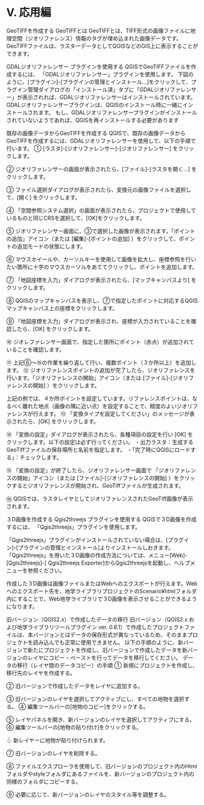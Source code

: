 # V.	応用編

GeoTIFFを作成する
GeoTIFFとは
GeoTIFFとは、TIFF形式の画像ファイルに地理空間（ジオリファレンス）情報のタグが埋め込まれた画像データです。GeoTIFFファイルは、ラスターデータとしてQGISなどのGIS上に表示することができます。

GDALジオリファレンサー プラグインを使用する
QGISでGeoTIFFファイルを作成するには、 「GDALジオリファレンサー」プラグインを使用します。
下図のように、[プラグイン]-[プラグインの管理とインストール…]をクリックして、プラグイン管理ダイアログの「インストール済」タブに「GDALジオリファレンサー」が表示されれば、GDALジオリファレンサーはインストールされています。
GDALジオリファレンサープラグインは、QGISのインストール時に一緒にインストールされます。
もし、GDALジオリファレンサープラグインがインストールされていないようであれば、QGISを再インストールする必要があります

既存の画像データからGeoTIFFを作成する
QGISで、既存の画像データからGeoTIFFを作成するには、GDALジオリファレンサーを使用して、以下の手順で行います。
①	 [ラスタ]-[ジオリファレンサー]-[ジオリファレンサー] をクリックします。

②	ジオリファレンサーの画面が表示されたら、[ファイル]-[ラスタを開く...] をクリックします。

③	ファイル選択ダイアログが表示されたら、変換元の画像ファイルを選択して、[開く] をクリックします。

④	「空間参照システム選択」の画面が表示されたら、プロジェクトで使用しているものと同じCRSを選択して、[OK]をクリックします。

⑤	ジオリファレンサー画面に、③で選択した画像が表示されます。「ポイントの追加」アイコン（または [編集]-[ポイントの追加] ）をクリックして、ポイントの追加モードの状態にします。


⑥	マウスホイールや、カーソルキーを使用して画像を拡大し、座標参照を行いたい箇所に十字のマウスカーソルをあててクリックし、ポイントを追加します。

⑦	「地図座標を入力」ダイアログが表示されたら、[マップキャンバスより] をクリックします。

⑧	QGISのマップキャンバスを表示し、⑦で指定したポイントに対応するQGISマップキャンバス上の座標をクリックします。

⑨	「地図座標を入力」ダイアログが表示され、座標が入力されていることを確認したら、[OK] をクリックします。

⑩	ジオレファレンサー画面で、指定した箇所にポイント（赤点）が追加されていることを確認します。

⑪	上記⑥～⑩の作業を繰り返して行い、複数ポイント（３か所以上）を追加します。
⑫	ジオリファレンスポイントの追加が完了したら、ジオリファレンスを行います。「ジオリファレンスの開始」アイコン（または [ファイル]-[ジオリファレンスの開始] ）をクリックします。

上記の例では、４か所ポイントを設定しています。リファレンスポイントは、なるべく離れた地点（画像の隅に近い点）を設定することで、精度のよいジオリファレンスが行えます。
⑬	「変換タイプを設定してください」のメッセージが表示されたら、[OK] をクリックします。

⑭	「変換の設定」ダイアログが表示されたら、各種項目の設定を行い [OK] をクリックします。以下の設定は必ず行ってください。
・出力ラスタ：生成するGeoTiffファイルの保存場所と名前を指定します。
・「完了時にQGISにロードする」：チェックします。

⑮	「変換の設定」が終了したら、ジオリファレンサー画面で 「ジオリファレンスの開始」アイコン（または [ファイル]-[ジオリファレンスの開始] ）をクリックするとジオリファレンスが開始され、GeoTiffファイルが生成されます。

⑯	QGISでは、ラスタレイヤとしてジオリファレンスされたGeoTiff画像が表示されます。


３D画像を作成する
Qgis2threejs プラグインを使用する
QGISで３D画像を作成するには、 「Qgis2threejs」プラグインを使用します。

「Qgis2threejs」プラグインがインストールされていない場合は、[プラグイン]-[プラグインの管理とインストール]よりインストールしおきます。
「Qgis2threejs」を用いた３D画像の作成方法については、メニュー[Web]-[Qgis2threejs]-[ Qgis2threejs Exporter]からQgis2threejsを起動し、ヘルプメニューを参照ください。

作成した３D画像は画像ファイルまたはWebへのエクスポートが行えます。Webへのエクスポート先を、地学ライブラリプロジェクトのScenario¥htmlフォルダ内にすることで、Web地学ライブラリで３D画像を表示させることができるようになります。

旧バージョン（QGIS2.x）で作成したデータの移行
旧バージョン（QGIS2.x および地学ライブラリツールプラグイン ver. 0.8.1）で作成したプロジェクトファイルは、本バージョンとはデータの保存形式が異なっているため、そのままプロジェクトを読み込んでも正常に使用できません。
以下の手順のように、新バージョンで新たにプロジェクトを作成し、旧バージョンで作成したデータを新バージョンのレイヤにコピー・ペーストを行ってデータを移行してください。
データの移行（レイヤ間のデータコピー）の手順
①	新規にプロジェクトを作成し、移行先のレイヤを作成する。

②	旧バージョンで作成したデータをレイヤに追加する。

③	旧バージョンのレイヤを選択してアクティブにし、すべての地物を選択する。
④	編集ツールバーの[地物のコピー]をクリックする。

⑤	レイヤパネルを開き、新バージョンのレイヤを選択してアクティブにする。
⑥	編集ツールバーの[地物の貼り付け]をクリックする。

⇩ 新レイヤーに地物が貼り付けられます。

⑦	旧バージョンのレイヤを削除する。

⑧	ファイルエクスプローラを使用して、旧バージョンのプロジェクト内のHtmlフォルダやstyleフォルダにあるファイルを、新バージョンのプロジェクト内の同様のフォルダにコピーする。

⑨	必要に応じて、新バージョンのレイヤのスタイル等を調整する。
